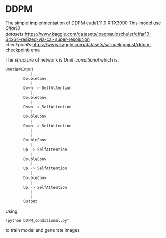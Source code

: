 # DDPM
The simple implenmentation of DDPM
cuda1.11.0
RTX3090
This model use *Cifar10 datasets*:https://www.kaggle.com/datasets/joaopauloschuler/cifar10-64x64-resized-via-cai-super-resolution
*checkpoints*:https://www.kaggle.com/datasets/samuelngnjust/ddpm-checkpoint-ema

The *structure* of network is *Unet_conditional* which is:
```python
Unet结构Input
           |
        DoubleConv
           |
        Down -> SelfAttention
           |
        DoubleConv
           |
        Down -> SelfAttention
           |
        DoubleConv
           |
        Down -> SelfAttention
           |
           |
        DoubleConv
           |
        Up -> SelfAttention
           |
        DoubleConv
           |
        Up -> SelfAttention
           |
        DoubleConv
           |
        Up -> SelfAttention
           |
           |
        Output
```

        
Using 
```python
!python DDPM_conditional.py"
```
to train model and generate images

